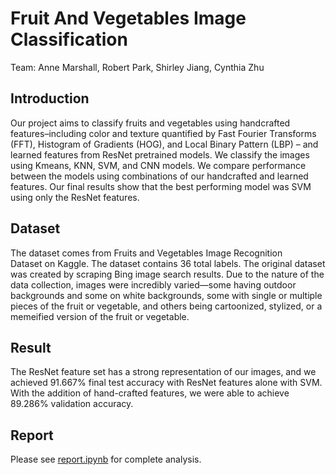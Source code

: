 # Fruit And Vegetables Image Classification
Team: Anne Marshall, Robert Park, Shirley Jiang, Cynthia Zhu

## Introduction
Our project aims to classify fruits and vegetables using handcrafted features–including color and texture quantified by Fast Fourier Transforms (FFT), Histogram of Gradients (HOG), and Local Binary Pattern (LBP) – and learned features from ResNet pretrained models. We classify the images using Kmeans, KNN, SVM, and CNN models. We compare performance between the models using combinations of our handcrafted and learned features. Our final results show that the best performing model was SVM using only the ResNet features.

## Dataset
The dataset comes from Fruits and Vegetables Image Recognition Dataset on Kaggle. The dataset contains 36 total labels. The original dataset was created by scraping Bing image search results. Due to the nature of the data collection, images were incredibly varied—some having outdoor backgrounds and some on white backgrounds, some with single or multiple pieces of the fruit or vegetable, and others being cartoonized, stylized, or a memeified version of the fruit or vegetable.

## Result
The ResNet feature set has a strong representation of our images, and we achieved 91.667% final test accuracy with ResNet features alone with SVM. With the addition of hand-crafted features, we were able to achieve 89.286% validation accuracy.

## Report
Please see [report.ipynb]([https://github.com/CynYZhu/food_image_classification](https://github.com/CynYZhu/food_image_classification/blob/main/report.ipynb)) for complete analysis. 
